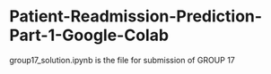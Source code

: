 # Patient-Readmission-Prediction-Part-1-Google-Colab
group17_solution.ipynb is the file for submission of GROUP 17
